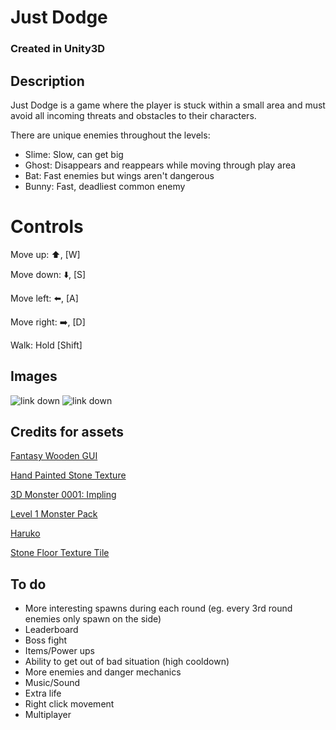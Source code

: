 # Just Dodge
### Created in Unity3D
## Description
Just Dodge is a game where the player is stuck within a small area and must avoid all incoming threats and obstacles to their characters. 

There are unique enemies throughout the levels:

* Slime: Slow, can get big
* Ghost: Disappears and reappears while moving through play area
* Bat: Fast enemies but wings aren't dangerous
* Bunny: Fast, deadliest common enemy

# Controls
Move up: :arrow_up:, [W]

Move down: :arrow_down:, [S]

Move left: :arrow_left:, [A]

Move right: :arrow_right:, [D]

Walk: Hold [Shift]

## Images
![link down](https://i.imgur.com/6WMRl5e.jpg "Welcome to my Arena!")
![link down](https://i.imgur.com/FagrO8m.jpg "Slimes")


## Credits for assets
[Fantasy Wooden GUI](https://assetstore.unity.com/packages/2d/gui/fantasy-wooden-gui-free-103811)

[Hand Painted Stone Texture](https://assetstore.unity.com/packages/2d/textures-materials/floors/hand-painted-stone-texture-73949)

[3D Monster 0001: Impling](https://assetstore.unity.com/packages/3d/characters/creatures/3d-monster-0001-impling-53294)

[Level 1 Monster Pack](https://assetstore.unity.com/packages/3d/characters/creatures/level-1-monster-pack-77703)

[Haruko](https://assetstore.unity.com/packages/3d/haruko-69164)

[Stone Floor Texture Tile](https://assetstore.unity.com/packages/2d/textures-materials/roads/stone-floor-texture-tile-18683)


## To do
* More interesting spawns during each round (eg. every 3rd round enemies only spawn on the side)
* Leaderboard
* Boss fight
* Items/Power ups
* Ability to get out of bad situation (high cooldown)
* More enemies and danger mechanics
* Music/Sound
* Extra life
* Right click movement
* Multiplayer

